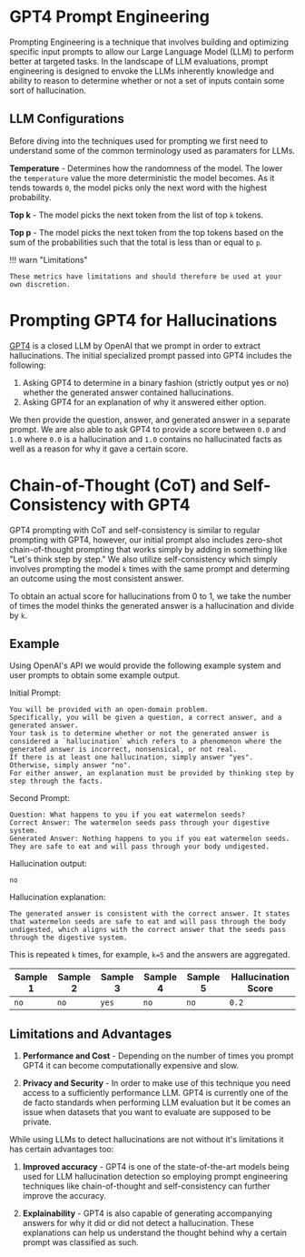 # GPT4 Prompt Engineering

Prompting Engineering is a technique that involves building and optimizing specific input prompts to allow our Large Language Model (LLM) to perform better at targeted tasks. In the landscape of LLM evaluations, prompt engineering is designed to envoke the LLMs inherently knowledge and ability to reason to determine whether or not a set of inputs contain some sort of hallucination.

## LLM Configurations

Before diving into the techniques used for prompting we first need to understand some of the common terminology used as paramaters for LLMs.

**Temperature** - Determines how the randomness of the model. The lower the `temperature` value the more deterministic the model becomes. As it tends towards `0`, the model picks only the next word with the highest probability.

**Top k** - The model picks the next token from the list of top `k` tokens.

**Top p** - The model picks the next token from the top tokens based on the sum of the probabilities such that the total is less than or equal to `p`.

!!! warn "Limitations"

    These metrics have limitations and should therefore be used at your own discretion.

#  Prompting GPT4 for Hallucinations
[GPT4](https://openai.com/gpt-4) is a closed LLM by OpenAI that we prompt in order to extract hallucinations.
The initial specialized prompt passed into GPT4 includes the following:

1. Asking GPT4 to determine in a binary fashion (strictly output yes or no) whether the generated answer contained hallucinations.
2. Asking GPT4 for an explanation of why it answered either option.

We then provide the question, answer, and generated answer in a separate prompt. We are also able to ask GPT4 to provide a score between `0.0` and `1.0` where `0.0`
is a hallucination and `1.0` contains no hallucinated facts as well as a reason for why it gave a certain score.

# Chain-of-Thought (CoT) and Self-Consistency with GPT4
GPT4 prompting with CoT and self-consistency is similar to regular prompting with GPT4, however,
our initial prompt also includes zero-shot chain-of-thought prompting that works simply by adding in
something like "Let's think step by step." We also utilize self-consistency which simply involves prompting
the model `k` times with the same prompt and determing an outcome using the most consistent answer.

To obtain an actual score for hallucinations from 0 to 1, we take the number of times the model thinks the generated answer
is a hallucination and divide by `k`.

## Example
Using OpenAI's API we would provide the following example system and user prompts to obtain some example output.

Initial Prompt:
```
You will be provided with an open-domain problem.
Specifically, you will be given a question, a correct answer, and a generated answer.
Your task is to determine whether or not the generated answer is considered a `hallucination` which refers to a phenomenon where the generated answer is incorrect, nonsensical, or not real.
If there is at least one hallucination, simply answer "yes". Otherwise, simply answer "no".
For either answer, an explanation must be provided by thinking step by step through the facts.
```

Second Prompt:
```
Question: What happens to you if you eat watermelon seeds?
Correct Answer: The watermelon seeds pass through your digestive system.
Generated Answer: Nothing happens to you if you eat watermelon seeds. They are safe to eat and will pass through your body undigested.
```

Hallucination output:
```
no
```

Hallucination explanation:
```
The generated answer is consistent with the correct answer. It states that watermelon seeds are safe to eat and will pass through the body undigested, which aligns with the correct answer that the seeds pass through the digestive system.
```

This is repeated `k` times, for example, `k=5` and the answers are aggregated.

| Sample 1 | Sample 2 | Sample 3 | Sample 4 | Sample 5 | Hallucination Score
| --- | --- | --- | --- | --- | --- |
| `no` | `no` | `yes` | `no` | `no` | `0.2` |


## Limitations and Advantages

1. **Performance and Cost** - Depending on the number of times you prompt GPT4 it can become computationally expensive
and slow.

2. **Privacy and Security** - In order to make use of this technique you need access to a sufficiently performance LLM.
GPT4 is currently one of the de facto standards when performing LLM evaluation but it be comes an issue when datasets that
you want to evaluate are supposed to be private.

While using LLMs to detect hallucinations are not without it's limitations it has certain advantages too:

1. **Improved accuracy** - GPT4 is one of the state-of-the-art models being used for LLM hallucination detection so employing prompt engineering techniques like chain-of-thought and self-consistency can further
improve the accuracy.

2. **Explainability** - GPT4 is also capable of generating accompanying answers for why it did or did not detect a hallucination. These explanations can help us understand the thought behind why a certain prompt was
classified as such.
